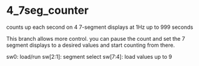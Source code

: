 # 4_7seg_counter
counts up each second on 4 7-segment displays at 1Hz up to 999 seconds


This branch allows more control. you can pause the count and set the 7 segment displays to a desired values and start counting from there.

sw0: load/run
sw[2:1]: segment select
sw[7:4]: load values up to 9
